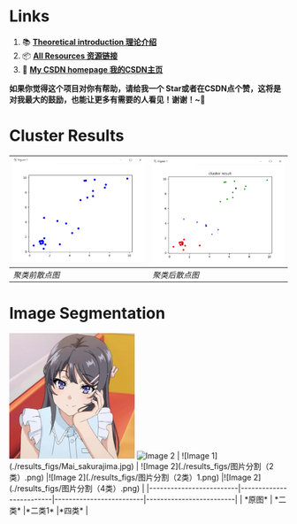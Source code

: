 # Links 

1. 📚  [**Theoretical introduction 理论介绍**](https://blog.csdn.net/coolyuan/article/details/107515224)
2. 📦  [**All Resources 资源链接**](https://pan.baidu.com/s/1q2nQRdmG9GfUPQGY3ITL0A?pwd=4s6m)
3. 👤  [ **My CSDN homepage 我的CSDN主页**](https://blog.csdn.net/coolyuan)

**如果你觉得这个项目对你有帮助，请给我一个 Star或者在CSDN点个赞，这将是对我最大的鼓励，也能让更多有需要的人看见！谢谢！~🌹**
# Cluster Results
| ![Image 1](./results_figs/散点图.png) | ![Image 2](./results_figs/散点图聚类结果.png) |
|-------------------------|-------------------------|
| *聚类前散点图*   | *聚类后散点图*   |


# Image Segmentation
<img src="./results_figs/Mai_sakurajima.jpg" alt="Image 1" style="display:inline; width:45%;">
<img src="image2_url" alt="Image 2" style="display:inline; width:45%;">
| ![Image 1](./results_figs/Mai_sakurajima.jpg) | ![Image 2](./results_figs/图片分割（2类）.png) |![Image 2](./results_figs/图片分割（2类）1.png) |![Image 2](./results_figs/图片分割（4类）.png) |
|-------------------------|-------------------------|-------------------------|-------------------------|
| *原图*   | *二类*   |*二类1*   |*四类*   |

